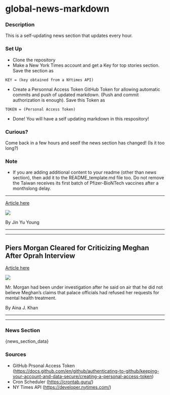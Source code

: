 # global-news-markdown

### Description 
This is a self-updating news section that updates every hour.

### Set Up 
* Clone the repository
* Make a New York Times account and get a Key for top stories section. Save the section as 
 ```
 KEY = (key obtained from a NYtimes API)
 ```
*  Create a Personnal Access Token GitHub Token for allowing automatic commits and push of updated markdown. (Push and commit authorization is enough). Save this Token as 
```
TOKEN = (Personal Access Token)
```
* Done! You will have a self updating markdown in this respository!

### Curious?
Come back in a few hours and seeif the news section has changed! (Is it too long?)

### Note
* If you are adding additional content to your readme (other than news section), then add it to the README_template.md file too. Do not remove the Taiwan receives its first batch of Pfizer-BioNTech vaccines after a monthslong delay.
-------------------------------------------------------------------------------------

[Article here](https://www.nytimes.com/2021/09/02/world/asia/taiwan-receives-its-first-batch-of-pfizer-biontech-vaccines-after-a-monthslong-delay.html)

[![](https://static01.nyt.com/images/2021/09/02/world/02virus-briefing-taiwan/merlin_194045151_12312966-43e3-4cd1-af82-ed687fde1dec-superJumbo.jpg)](https://www.nytimes.com/2021/09/02/world/asia/taiwan-receives-its-first-batch-of-pfizer-biontech-vaccines-after-a-monthslong-delay.html)

By Jin Yu Young

* * *

* * *

Piers Morgan Cleared for Criticizing Meghan After Oprah Interview
-----------------------------------------------------------------

[Article here](https://www.nytimes.com/2021/09/01/world/europe/piers-morgan-meghan.html)

[![](https://static01.nyt.com/images/2021/09/01/world/01uk-royals01/01uk-royals01-superJumbo.jpg)](https://www.nytimes.com/2021/09/01/world/europe/piers-morgan-meghan.html)

Mr. Morgan had been under investigation after he said on air that he did not believe Meghan’s claims that palace officials had refused her requests for mental health treatment.

By Aina J. Khan

* * *

* * *

### News Section 
{news_section_data}


### Sources 
* GitHub Prsonal Access Token (https://docs.github.com/en/github/authenticating-to-github/keeping-your-account-and-data-secure/creating-a-personal-access-token)
* Cron Scheduler (https://crontab.guru/)
* NY Times API (https://developer.nytimes.com/)
